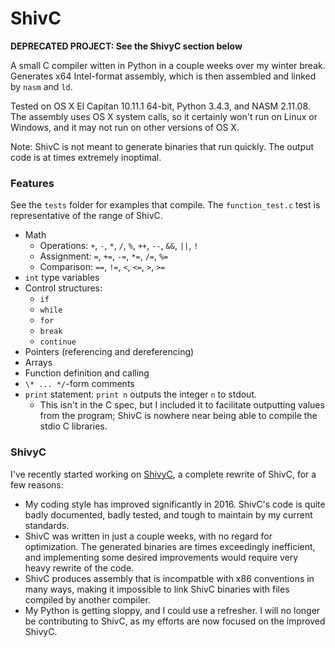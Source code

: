 # ShivC

**DEPRECATED PROJECT: See the ShivyC section below**


A small C compiler witten in Python in a couple weeks over my winter break. Generates x64 Intel-format assembly, which is then assembled and linked by `nasm` and `ld`.

Tested on OS X El Capitan 10.11.1 64-bit, Python 3.4.3, and NASM 2.11.08. The assembly uses OS X system calls, so it certainly won't run on Linux or Windows, and it may not run on other versions of OS X.

Note: ShivC is not meant to generate binaries that run quickly. The output code is at times extremely inoptimal.

### Features

See the `tests` folder for examples that compile. The `function_test.c` test is representative of the range of ShivC.

- Math
  - Operations: `+`, `-`, `*`, `/`, `%`, `++`, `--`, `&&`, `||`, `!`
  - Assignment: `=`, `+=`, `-=`, `*=`, `/=`, `%=`
  - Comparison: `==`, `!=`, `<`, `<=`, `>`, `>=`
- `int` type variables
- Control structures:
  - `if`
  - `while`
  - `for`
  - `break`
  - `continue`
- Pointers (referencing and dereferencing)
- Arrays
- Function definition and calling
- `\* ... */`-form comments
- `print` statement: `print n` outputs the integer `n` to stdout.
  - This isn't in the C spec, but I included it to facilitate outputting values from the program; ShivC is nowhere near being able to compile the stdio C libraries.
  
### ShivyC

 I've recently started working on [ShivyC](https://github.com/ShivamSarodia/ShivyC), a complete rewrite of ShivC, for a few reasons:
 - My coding style has improved significantly in 2016. ShivC's code is quite badly documented, badly tested, and tough to maintain by my current standards.
 - ShivC was written in just a couple weeks, with no regard for optimization. The generated binaries are times exceedingly inefficient, and implementing some desired improvements would require very heavy rewrite of the code.
 - ShivC produces assembly that is incompatble with x86 conventions in many ways, making it impossible to link ShivC binaries with files compiled by another compiler.
 - My Python is getting sloppy, and I could use a refresher.
I will no longer be contributing to ShivC, as my efforts are now focused on the improved ShivyC.
